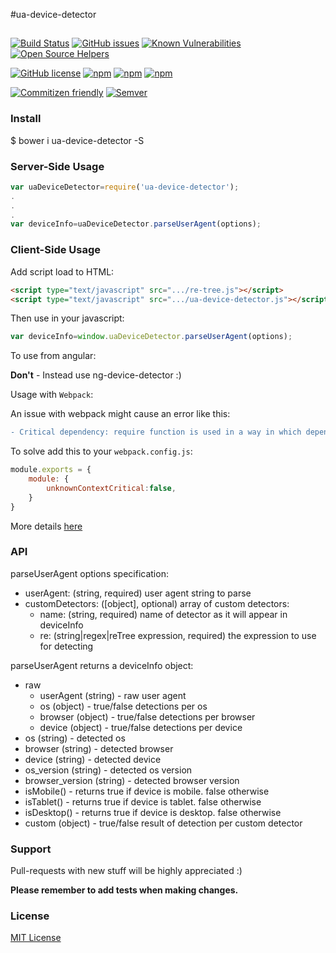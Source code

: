 #ua-device-detector
##

[![Build Status](https://travis-ci.org/srfrnk/ua-device-detector.svg?branch=master)](https://travis-ci.org/srfrnk/ua-device-detector)
[![GitHub issues](https://img.shields.io/github/issues/srfrnk/ua-device-detector.svg)](https://github.com/srfrnk/ua-device-detector/issues)
[![Known Vulnerabilities](https://snyk.io/package/npm/ua-device-detector/badge.svg)](https://snyk.io/package/npm/ua-device-detector)
[![Open Source Helpers](https://www.codetriage.com/srfrnk/ua-device-detector/badges/users.svg)](https://www.codetriage.com/srfrnk/ua-device-detector)

[![GitHub license](https://img.shields.io/github/license/srfrnk/ua-device-detector.svg)](https://github.com/srfrnk/ua-device-detector/blob/master/license.txt)
[![npm](https://img.shields.io/npm/dm/ua-device-detector.svg)](https://www.npmjs.com/package/ua-device-detector) 
[![npm](https://img.shields.io/npm/dt/ua-device-detector.svg)](https://www.npmjs.com/package/ua-device-detector)
[![npm](https://img.shields.io/npm/v/ua-device-detector.svg)](https://www.npmjs.com/package/ua-device-detector)

[![Commitizen friendly](https://img.shields.io/badge/commitizen-friendly-brightgreen.svg)](http://commitizen.github.io/cz-cli/)
[![Semver](http://img.shields.io/SemVer/2.0.0.png)](http://semver.org/spec/v2.0.0.html)

### Install
$ bower i ua-device-detector -S

### Server-Side Usage
```javascript
var uaDeviceDetector=require('ua-device-detector');
.
.
.
var deviceInfo=uaDeviceDetector.parseUserAgent(options);
```

### Client-Side Usage
Add script load to HTML:

```html
<script type="text/javascript" src=".../re-tree.js"></script>
<script type="text/javascript" src=".../ua-device-detector.js"></script>
```
Then use in your javascript:
```javascript
var deviceInfo=window.uaDeviceDetector.parseUserAgent(options);
```

To use from angular:

**Don't** - Instead use ng-device-detector :)

Usage with `Webpack`:

An issue with webpack might cause an error like this:
```diff
- Critical dependency: require function is used in a way in which dependencies cannot be statically extracted
```

To solve add this to your `webpack.config.js`:
```js
module.exports = {
    module: {
        unknownContextCritical:false,
    }
}
```

More details [here](https://github.com/AnalyticalGraphicsInc/cesium/issues/4876)

### API

parseUserAgent options specification:
- userAgent: (string, required) user agent string to parse
- customDetectors: ([object], optional) array of custom detectors:
    - name: (string, required) name of detector as it will appear in deviceInfo
    - re: (string|regex|reTree expression, required) the expression to use for detecting

parseUserAgent returns a deviceInfo object:
- raw
    - userAgent (string) - raw user agent
    - os (object) - true/false detections per os
    - browser (object) - true/false detections per browser
    - device (object) - true/false detections per device
- os (string) - detected os
- browser (string) - detected browser
- device (string) - detected device
- os_version (string) - detected os version
- browser_version (string) - detected browser version
- isMobile() - returns true if device is mobile. false otherwise
- isTablet() - returns true if device is tablet. false otherwise
- isDesktop() - returns true if device is desktop. false otherwise
- custom (object) - true/false result of detection per custom detector

### Support

Pull-requests with new stuff will be highly appreciated :)

**Please remember to add tests when making changes.**

### License

[MIT License](//github.com/srfrnk/ua-device-detector/blob/master/license.txt)
